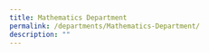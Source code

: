 ```yaml
---
title: Mathematics Department
permalink: /departments/Mathematics-Department/
description: ""
---
```

